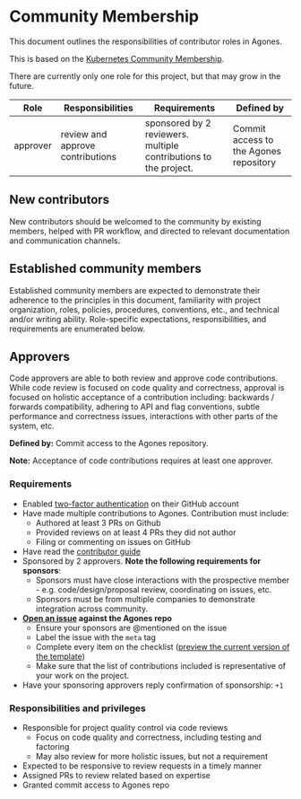 # Community Membership

This document outlines the responsibilities of contributor roles in Agones.

This is based on the [Kubernetes Community Membership](https://github.com/kubernetes/community/blob/master/community-membership.md).

There are currently only one role for this project, but that may grow in the future.

| Role | Responsibilities | Requirements | Defined by |
| -----| ---------------- | ------------ | -------|
| approver | review and approve contributions | sponsored by 2 reviewers.  multiple contributions to the project. | Commit access to the Agones repository |

## New contributors

New contributors should be welcomed to the community by existing members,
helped with PR workflow, and directed to relevant documentation and
communication channels.

## Established community members

Established community members are expected to demonstrate their adherence to the
principles in this document, familiarity with project organization, roles,
policies, procedures, conventions, etc., and technical and/or writing ability.
Role-specific expectations, responsibilities, and requirements are enumerated
below.

## Approvers

Code approvers are able to both review and approve code contributions.  While
code review is focused on code quality and correctness, approval is focused on
holistic acceptance of a contribution including: backwards / forwards
compatibility, adhering to API and flag conventions, subtle performance and
correctness issues, interactions with other parts of the system, etc.

**Defined by:** Commit access to the Agones repository.

**Note:** Acceptance of code contributions requires at least one approver.

### Requirements

- Enabled [two-factor authentication](https://help.github.com/articles/about-two-factor-authentication)
  on their GitHub account
- Have made multiple contributions to Agones.  Contribution must include:
    - Authored at least 3 PRs on Github
    - Provided reviews on at least 4 PRs they did not author
    - Filing or commenting on issues on GitHub
- Have read the [contributor guide](../../CONTRIBUTING.md)
- Sponsored by 2 approvers. **Note the following requirements for sponsors**:
    - Sponsors must have close interactions with the prospective member - e.g. code/design/proposal review, coordinating
      on issues, etc.
    - Sponsors must be from multiple companies to demonstrate integration across community.
- **[Open an issue](./templates/membership.md) against the Agones repo**
   - Ensure your sponsors are @mentioned on the issue
   - Label the issue with the `meta` tag
   - Complete every item on the checklist ([preview the current version of the template](./templates/membership.md))
   - Make sure that the list of contributions included is representative of your work on the project.
- Have your sponsoring approvers reply confirmation of sponsorship: `+1`

### Responsibilities and privileges

- Responsible for project quality control via code reviews
  - Focus on code quality and correctness, including testing and factoring
  - May also review for more holistic issues, but not a requirement
- Expected to be responsive to review requests in a timely manner
- Assigned PRs to review related based on expertise
- Granted commit access to Agones repo
